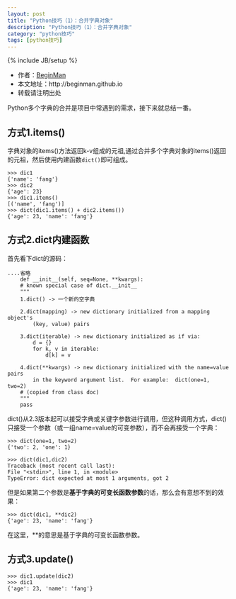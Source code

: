 ```yaml
---
layout: post
title: "Python技巧（1）：合并字典对象"
description: "Python技巧（1）：合并字典对象"
category: "python技巧"
tags: [python技巧]
---
```

{% include JB/setup %}
<ul>
    <li>作者：<a href="http://weibo.com/beginman" target="blank">BeginMan</a></li>
    <li>本文地址：http://beginman.github.io</li>
    <li>转载请注明出处</li>
</ul>
<p>Python多个字典的合并是项目中常遇到的需求，接下来就总结一番。</p>

<h2>方式1.items()</h2>

<p>字典对象的items()方法返回k-v组成的元祖,通过合并多个字典对象的items()返回的元祖，然后使用内建函数<code>dict()</code>即可组成。</p>

<pre><code>&gt;&gt;&gt; dic1
{'name': 'fang'}
&gt;&gt;&gt; dic2
{'age': 23}
&gt;&gt;&gt; dic1.items()
[('name', 'fang')]
&gt;&gt;&gt; dict(dic1.items() + dic2.items())
{'age': 23, 'name': 'fang'}
</code></pre>

<!--more-->

<h2>方式2.dict内建函数</h2>

<p>首先看下dict的源码：</p>

<pre><code>....省略
    def __init__(self, seq=None, **kwargs): 
    # known special case of dict.__init__
    """
    1.dict() -&gt; 一个新的空字典

    2.dict(mapping) -&gt; new dictionary initialized from a mapping object's
        (key, value) pairs

    3.dict(iterable) -&gt; new dictionary initialized as if via:
        d = {}
        for k, v in iterable:
            d[k] = v

    4.dict(**kwargs) -&gt; new dictionary initialized with the name=value pairs
        in the keyword argument list.  For example:  dict(one=1, two=2)
    # (copied from class doc)
    """
    pass
</code></pre>

<p>dict()从2.3版本起可以接受字典或关键字参数进行调用，但这种调用方式，dict()只接受一个参数（或一组name=value的可变参数），而不会再接受一个字典：</p>

<pre><code>&gt;&gt;&gt; dict(one=1, two=2)
{'two': 2, 'one': 1}

&gt;&gt;&gt; dict(dic1,dic2)
Traceback (most recent call last):
File "&lt;stdin&gt;", line 1, in &lt;module&gt;
TypeError: dict expected at most 1 arguments, got 2
</code></pre>

<p>但是如果第二个参数是<strong>基于字典的可变长函数参数</strong>的话，那么会有意想不到的效果：</p>

<pre><code>&gt;&gt;&gt; dict(dic1, **dic2)
{'age': 23, 'name': 'fang'}
</code></pre>

<p>在这里，**的意思是基于字典的可变长函数参数。</p>

<h2>方式3.update()</h2>

<pre><code>&gt;&gt;&gt; dic1.update(dic2)
&gt;&gt;&gt; dic1
{'age': 23, 'name': 'fang'}
</code></pre>
